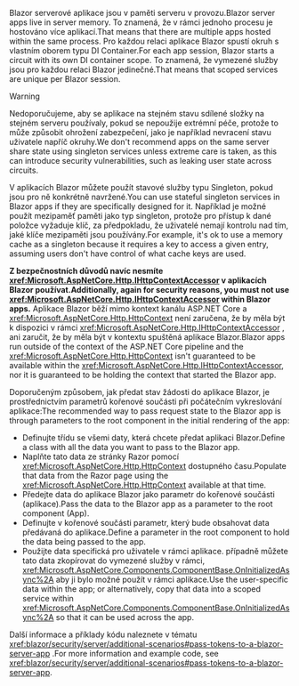 <span data-ttu-id="bd424-101">Blazor serverové aplikace jsou v paměti serveru v provozu.</span><span class="sxs-lookup"><span data-stu-id="bd424-101">Blazor server apps live in server memory.</span></span> <span data-ttu-id="bd424-102">To znamená, že v rámci jednoho procesu je hostováno více aplikací.</span><span class="sxs-lookup"><span data-stu-id="bd424-102">That means that there are multiple apps hosted within the same process.</span></span> <span data-ttu-id="bd424-103">Pro každou relaci aplikace Blazor spustí okruh s vlastním oborem typu DI Container.</span><span class="sxs-lookup"><span data-stu-id="bd424-103">For each app session, Blazor starts a circuit with its own DI container scope.</span></span> <span data-ttu-id="bd424-104">To znamená, že vymezené služby jsou pro každou relaci Blazor jedinečné.</span><span class="sxs-lookup"><span data-stu-id="bd424-104">That means that scoped services are unique per Blazor session.</span></span>

> [!WARNING]
> <span data-ttu-id="bd424-105">Nedoporučujeme, aby se aplikace na stejném stavu sdílené složky na stejném serveru používaly, pokud se nepoužije extrémní péče, protože to může způsobit ohrožení zabezpečení, jako je například nevracení stavu uživatele napříč okruhy.</span><span class="sxs-lookup"><span data-stu-id="bd424-105">We don't recommend apps on the same server share state using singleton services unless extreme care is taken, as this can introduce security vulnerabilities, such as leaking user state across circuits.</span></span>

<span data-ttu-id="bd424-106">V aplikacích Blazor můžete použít stavové služby typu Singleton, pokud jsou pro ně konkrétně navržené.</span><span class="sxs-lookup"><span data-stu-id="bd424-106">You can use stateful singleton services in Blazor apps if they are specifically designed for it.</span></span> <span data-ttu-id="bd424-107">Například je možné použít mezipaměť paměti jako typ singleton, protože pro přístup k dané položce vyžaduje klíč, za předpokladu, že uživatelé nemají kontrolu nad tím, jaké klíče mezipaměti jsou používány.</span><span class="sxs-lookup"><span data-stu-id="bd424-107">For example, it's ok to use a memory cache as a singleton because it requires a key to access a given entry, assuming users don't have control of what cache keys are used.</span></span>

<span data-ttu-id="bd424-108">**Z bezpečnostních důvodů navíc nesmíte <xref:Microsoft.AspNetCore.Http.IHttpContextAccessor> v aplikacích Blazor používat.**</span><span class="sxs-lookup"><span data-stu-id="bd424-108">**Additionally, again for security reasons, you must not use <xref:Microsoft.AspNetCore.Http.IHttpContextAccessor> within Blazor apps.**</span></span> <span data-ttu-id="bd424-109">Aplikace Blazor běží mimo kontext kanálu ASP.NET Core a <xref:Microsoft.AspNetCore.Http.HttpContext> není zaručena, že by měla být k dispozici v rámci <xref:Microsoft.AspNetCore.Http.IHttpContextAccessor> , ani zaručit, že by měla být v kontextu spuštěná aplikace Blazor.</span><span class="sxs-lookup"><span data-stu-id="bd424-109">Blazor apps run outside of the context of the ASP.NET Core pipeline and the <xref:Microsoft.AspNetCore.Http.HttpContext> isn't guaranteed to be available within the <xref:Microsoft.AspNetCore.Http.IHttpContextAccessor>, nor it is guaranteed to be holding the context that started the Blazor app.</span></span>

<span data-ttu-id="bd424-110">Doporučeným způsobem, jak předat stav žádosti do aplikace Blazor, je prostřednictvím parametrů kořenové součásti při počátečním vykreslování aplikace:</span><span class="sxs-lookup"><span data-stu-id="bd424-110">The recommended way to pass request state to the Blazor app is through parameters to the root component in the initial rendering of the app:</span></span>

* <span data-ttu-id="bd424-111">Definujte třídu se všemi daty, která chcete předat aplikaci Blazor.</span><span class="sxs-lookup"><span data-stu-id="bd424-111">Define a class with all the data you want to pass to the Blazor app.</span></span>
* <span data-ttu-id="bd424-112">Naplňte tato data ze stránky Razor pomocí <xref:Microsoft.AspNetCore.Http.HttpContext> dostupného času.</span><span class="sxs-lookup"><span data-stu-id="bd424-112">Populate that data from the Razor page using the <xref:Microsoft.AspNetCore.Http.HttpContext> available at that time.</span></span>
* <span data-ttu-id="bd424-113">Předejte data do aplikace Blazor jako parametr do kořenové součásti (aplikace).</span><span class="sxs-lookup"><span data-stu-id="bd424-113">Pass the data to the Blazor app as a parameter to the root component (App).</span></span>
* <span data-ttu-id="bd424-114">Definujte v kořenové součásti parametr, který bude obsahovat data předávaná do aplikace.</span><span class="sxs-lookup"><span data-stu-id="bd424-114">Define a parameter in the root component to hold the data being passed to the app.</span></span>
* <span data-ttu-id="bd424-115">Použijte data specifická pro uživatele v rámci aplikace. případně můžete tato data zkopírovat do vymezené služby v rámci, <xref:Microsoft.AspNetCore.Components.ComponentBase.OnInitializedAsync%2A> aby ji bylo možné použít v rámci aplikace.</span><span class="sxs-lookup"><span data-stu-id="bd424-115">Use the user-specific data within the app; or alternatively, copy that data into a scoped service within <xref:Microsoft.AspNetCore.Components.ComponentBase.OnInitializedAsync%2A> so that it can be used across the app.</span></span>

<span data-ttu-id="bd424-116">Další informace a příklady kódu naleznete v tématu <xref:blazor/security/server/additional-scenarios#pass-tokens-to-a-blazor-server-app> .</span><span class="sxs-lookup"><span data-stu-id="bd424-116">For more information and example code, see <xref:blazor/security/server/additional-scenarios#pass-tokens-to-a-blazor-server-app>.</span></span>
